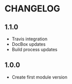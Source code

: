 CHANGELOG
=========

## 1.1.0
* Travis integration
* DocBox updates
* Build process updates

## 1.0.0
* Create first module version